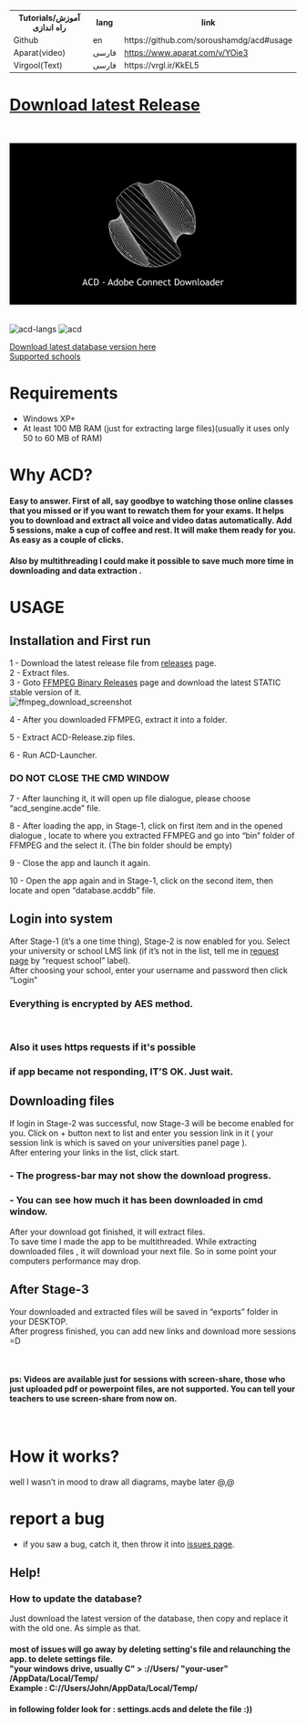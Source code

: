 <table>
  <tr>
    <th>Tutorials/آموزش راه اندازی</th>
    <th>lang</th>
    <th>link</th>
  </tr>
  <tr>
    <td>Github</td>
    <td>en</td>
    <td>https://github.com/soroushamdg/acd#usage</td>
  </tr>
  <tr>
    <td>Aparat(video)</td>
    <td>فارسی</td>
    <td><a href="https://www.aparat.com/v/YOie3">https://www.aparat.com/v/YOie3</a></td>
  </tr>
  <tr>
    <td>Virgool(Text)</td>
    <td>فارسی</td>
    <td>https://vrgl.ir/KkEL5</td>
  </tr>
</table>

<a href="https://github.com/soroushamdg/acd/releases/latest"><h1>Download latest Release</h1></a>
<br>

<img src="header.gif" alt="">
<img src="https://raw.githubusercontent.com/soroushamdg/acd/master/acd_screenshot.png" alt="">
<p><img src="https://img.shields.io/badge/written%20in-Python%2C%20C%2B%2B%2CJS%20-green" alt="acd-langs">
<img src="https://img.shields.io/badge/platfrom-windows-blue" alt="acd"></p>

<a href="https://Bhttps://github.com/soroushamdg/acd/releases" style="text-align: center;">Download latest database version here</a>
<br>
<a href="https://github.com/soroushamdg/acd/blob/master/supported_schools.txt">Supported schools</a>
<h1 id="requirments">Requirements</h1>
<ul>
<li>Windows XP+</li>
<li>At least 100 MB RAM (just for extracting large files)(usually it uses only 50 to 60 MB of RAM)</li>
</ul>
<h1>Why ACD?</h1>
<h4>Easy to answer. First of all, say goodbye to watching those online classes that you missed or if you want to rewatch them for your exams. It helps you to download and extract all voice and video datas automatically. Add 5 sessions, make a cup of coffee and rest. It will make them ready for you. As easy as a couple of clicks.</h4>
<h4>Also by multithreading I could make it possible to save much more time in downloading and data extraction .</h4>
<h1 id="usage">USAGE</h1>
<h2 id="installation-and-first-run">Installation and First run</h2>
<p>1 - Download the latest release file from <a href="https://github.com/soroushamdg/acd/releases">releases</a> page.<br>
2 - Extract files.<br>
3 - Goto <a href="https://ffmpeg.zeranoe.com/builds/">FFMPEG Binary Releases</a> page and download the latest STATIC stable version of it.<br>
<img src="https://raw.githubusercontent.com/soroushamdg/acd/master/ffmpeg-download-page.png" alt="ffmpeg_download_screenshot"></p>
<p>4 - After you downloaded FFMPEG, extract it into a folder.</p>
<p>5 - Extract ACD-Release.zip files.</p>
<p>6 - Run ACD-Launcher.</p>
<h3 id="do-not-close-the-cmd-window">DO NOT CLOSE THE CMD WINDOW</h3>
<p>7 - After launching it, it will open up file dialogue, please choose “acd_sengine.acde” file.
</p>
<p>8 - After loading the app, in Stage-1, click on first item and in the opened dialogue , locate to where you extracted FFMPEG and go into “bin” folder of FFMPEG and the select it. (The bin folder should be empty)</p>
<p>9 - Close the app and launch it again.</p>
<p>10 - Open the app again and in Stage-1, click on the second item, then locate and open “database.acddb” file.</p>
<h2 id="login-into-system">Login into system</h2>
<p>After Stage-1 (it’s a one time thing), Stage-2 is now enabled for you. Select your university or school LMS link (if it’s not in the list, tell me in <a href="https://github.com/soroushamdg/acd/issues">request page</a> by “request school” label).<br>
After choosing your school, enter your username and password then click “Login”</p>
<h3 id="everything-is-encrypted-by-aes-method.">Everything is encrypted by AES method.</h3><br>
<h3>Also it uses https requests if it's possible</h3>
<h3 id="if-app-became-no-responding-its-ok.-just-wait.">if app became not responding, IT’S OK. Just wait.</h3>
<h2 id="downloading-files">Downloading files</h2>
<p>If login in Stage-2 was successful, now Stage-3 will be become enabled for you. Click on + button next to list and enter you session link in it ( your session link is which is saved on your universities panel page ).<br>
After entering your links in the list, click start.</p>
<h3 id="the-progressbar-may-not-show-download-progress.">- The progress-bar may not show the download progress.</h3>
<h3 id="you-can-see-how-much-it-has-downloaded-in-cmd-window.">- You can see how much it has been downloaded in cmd window.</h3>
<p>After your download got finished, it will extract files.<br>
To save time I made the app to be multithreaded. While extracting downloaded files , it will download your next file. So in some point your computers performance may drop.</p>
<h2 id="after-stage-3">After Stage-3</h2>
<p>Your downloaded and extracted files will be saved in “exports” folder in your DESKTOP.<br>
After progress finished, you can add new links and download more sessions =D</p><br>
<h4>ps: Videos are available just for sessions with screen-share, those who just uploaded pdf or powerpoint files, are not supported. You can tell your teachers to use screen-share from now on.<h4><br>
<h1 id="how-it-works">How it works?</h1>
<p>well I wasn’t in mood to draw all diagrams, maybe later @,@</p>
<h1 id="report-a-bug">report a bug</h1>
<ul>
<li>if you saw a bug, catch it, then throw it into <a href="https://github.com/soroushamdg/acd/issues">issues page</a>.</li>
</ul>

<h2 id="Help">Help!</h2>
<h3> How to update the database? </h3>
Just download the latest version of the database, then copy and replace it with the old one. As simple as that.
<br>
 <h4> most of issues will go away by deleting setting's file and relaunching the app.
to delete settings file.<br>
"your windows drive, usually C" > ://Users/ "your-user" /AppData/Local/Temp/
<br> Example : C://Users/John/AppData/Local/Temp/ <h4>

 <h4>in following folder look for : settings.acds
  and delete the file :))</h4>
